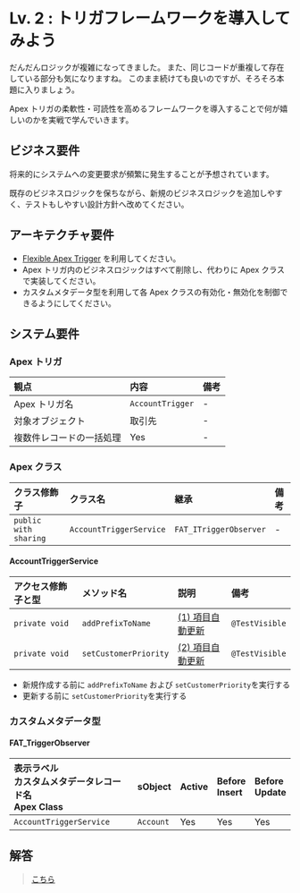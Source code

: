 # Lv. 2 : トリガフレームワークを導入してみよう

だんだんロジックが複雑になってきました。
また、同じコードが重複して存在している部分も気になりますね。
このまま続けても良いのですが、そろそろ本題に入りましょう。

Apex トリガの柔軟性・可読性を高めるフレームワークを導入することで何が嬉しいのかを実戦で学んでいきます。

## ビジネス要件

将来的にシステムへの変更要求が頻繁に発生することが予想されています。

既存のビジネスロジックを保ちながら、新規のビジネスロジックを追加しやすく、テストもしやすい設計方針へ改めてください。

## アーキテクチャ要件

- [Flexible Apex Trigger](https://github.com/takahitomiyamoto/flexible-apex-trigger#flexible-apex-trigger) を利用してください。
- Apex トリガ内のビジネスロジックはすべて削除し、代わりに Apex クラスで実装してください。
- カスタムメタデータ型を利用して各 Apex クラスの有効化・無効化を制御できるようにしてください。

## システム要件

### Apex トリガ

| 観点                     | 内容             | 備考 |
| :----------------------- | :--------------- | :--- |
| Apex トリガ名            | `AccountTrigger` | -    |
| 対象オブジェクト         | 取引先           | -    |
| 複数件レコードの一括処理 | Yes              | -    |

### Apex クラス

| クラス修飾子          | クラス名                | 継承                   | 備考 |
| :-------------------- | :---------------------- | :--------------------- | :--- |
| `public with sharing` | `AccountTriggerService` | `FAT_ITriggerObserver` | -    |

#### AccountTriggerService

| アクセス修飾子と型 | メソッド名            | 説明                                       | 備考           |
| :----------------- | :-------------------- | :----------------------------------------- | :------------- |
| `private void`     | `addPrefixToName`     | [(1) 項目自動更新](warm-up.md#warm-up-1)   | `@TestVisible` |
| `private void`     | `setCustomerPriority` | [(2) 項目自動更新](level-01.md#level-01-2) | `@TestVisible` |

- 新規作成する前に `addPrefixToName` および `setCustomerPriority`を実行する
- 更新する前に `setCustomerPriority`を実行する

### カスタムメタデータ型

#### FAT_TriggerObserver

| 表示ラベル<br>カスタムメタデータレコード名<br>Apex Class | sObject   | Active | Before<br>Insert | Before<br>Update |
| :------------------------------------------------------- | :-------- | :----- | :--------------- | :--------------- |
| `AccountTriggerService`                                  | `Account` | Yes    | Yes              | Yes              |

## 解答

> [こちら](level-02-answer.md)
